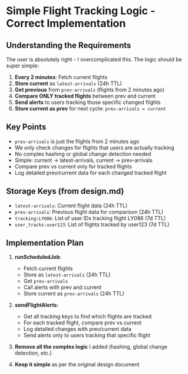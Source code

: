 # Simple Flight Tracking Logic - Correct Implementation

## Understanding the Requirements

The user is absolutely right - I overcomplicated this. The logic should be super simple:

1. **Every 2 minutes**: Fetch current flights
2. **Store current** as `latest-arrivals` (24h TTL)
3. **Get previous** from `prev-arrivals` (flights from 2 minutes ago)
4. **Compare ONLY tracked flights** between prev and current
5. **Send alerts** to users tracking those specific changed flights
6. **Store current as prev** for next cycle: `prev-arrivals = current`

## Key Points

- `prev-arrivals` is just the flights from 2 minutes ago
- We only check changes for flights that users are actually tracking
- No complex hashing or global change detection needed
- Simple: current → latest-arrivals, current → prev-arrivals
- Compare prev vs current only for tracked flights
- Log detailed prev/current data for each changed tracked flight

## Storage Keys (from design.md)

- `latest-arrivals`: Current flight data (24h TTL)
- `prev-arrivals`: Previous flight data for comparison (24h TTL)
- `tracking:LY086`: List of user IDs tracking flight LY086 (7d TTL)
- `user_tracks:user123`: List of flights tracked by user123 (7d TTL)

## Implementation Plan

1. **runScheduledJob**:

   - Fetch current flights
   - Store as `latest-arrivals` (24h TTL)
   - Get `prev-arrivals`
   - Call alerts with prev and current
   - Store current as `prev-arrivals` (24h TTL)

2. **sendFlightAlerts**:

   - Get all tracking keys to find which flights are tracked
   - For each tracked flight, compare prev vs current
   - Log detailed changes with prev/current data
   - Send alerts only to users tracking that specific flight

3. **Remove all the complex logic** I added (hashing, global change detection, etc.)

4. **Keep it simple** as per the original design document
